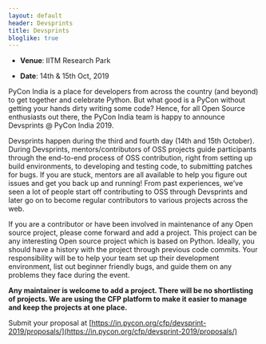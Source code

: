 ```yaml
---
layout: default
header: Devsprints
title: Devsprints
bloglike: true
---
```


  * **Venue**: IITM Research Park
  
  * **Date**: 14th & 15th Oct, 2019

PyCon India is a place for developers from across the country (and
beyond) to get together and celebrate Python. But what good is a PyCon
without getting your hands dirty writing some code? Hence, for all
Open Source enthusiasts out there, the PyCon India team is happy to
announce Devsprints @ PyCon India 2019.

Devsprints happen during the third and fourth day (14th and 15th
October). During Devsprints, mentors/contributors of OSS projects
guide participants through the end-to-end process of OSS contribution,
right from setting up build environments, to developing and testing
code, to submitting patches for bugs. If you are stuck, mentors are
all available to help you figure out issues and get you back up and
running! From past experiences, we’ve seen a lot of people start off
contributing to OSS through Devsprints and later go on to become
regular contributors to various projects across the web.

If you are a contributor or have been involved in maintenance of any
Open source project, please come forward and add a project. This
project can be any interesting Open source project which is based on
Python. Ideally, you should have a history with the project through
previous code commits. Your responsibility will be to help your team
set up their development environment, list out beginner friendly bugs,
and guide them on any problems they face during the event.

**Any maintainer is welcome to add a project. There will be no
shortlisting of projects. We are using the CFP platform to make it
easier to manage and keep the projects at one place.**

Submit your proposal at
[https://in.pycon.org/cfp/devsprint-2019/proposals/](https://in.pycon.org/cfp/devsprint-2019/proposals/)

